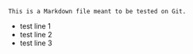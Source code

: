 ```
This is a Markdown file meant to be tested on Git.
```
- test line 1
- test line 2
- test line 3